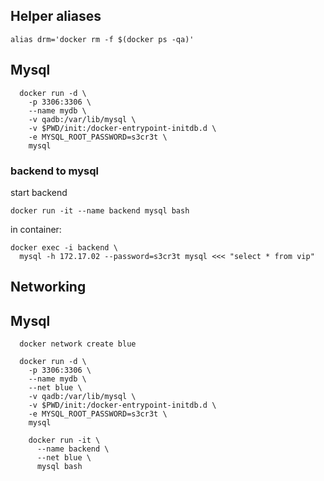 
## Helper aliases

```
alias drm='docker rm -f $(docker ps -qa)'
```

## Mysql

```
  docker run -d \
    -p 3306:3306 \
    --name mydb \
    -v qadb:/var/lib/mysql \
    -v $PWD/init:/docker-entrypoint-initdb.d \
    -e MYSQL_ROOT_PASSWORD=s3cr3t \
    mysql
```

### backend to mysql

start backend
```
docker run -it --name backend mysql bash
```

in container:
```
docker exec -i backend \
  mysql -h 172.17.02 --password=s3cr3t mysql <<< "select * from vip"
```

## Networking


## Mysql

```
  docker network create blue

  docker run -d \
    -p 3306:3306 \
    --name mydb \
    --net blue \
    -v qadb:/var/lib/mysql \
    -v $PWD/init:/docker-entrypoint-initdb.d \
    -e MYSQL_ROOT_PASSWORD=s3cr3t \
    mysql

    docker run -it \
      --name backend \
      --net blue \
      mysql bash
```